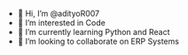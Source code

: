 - 👋 Hi, I’m @adityoR007
- 👀 I’m interested in Code
- 🌱 I’m currently learning Python and React
- 💞️ I’m looking to collaborate on ERP Systems

<!---
adityoR007/adityoR007 is a ✨ special ✨ repository because its `README.md` (this file) appears on your GitHub profile.
You can click the Preview link to take a look at your changes.
--->
